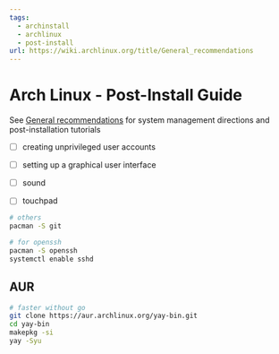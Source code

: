 ```yaml
---
tags:
  - archinstall
  - archlinux
  - post-install
url: https://wiki.archlinux.org/title/General_recommendations
---
```


# Arch Linux - Post-Install Guide

See [General recommendations](https://wiki.archlinux.org/title/General_recommendations "General recommendations") for system management directions and post-installation tutorials 

- [ ] creating unprivileged user accounts
- [ ] setting up a graphical user interface
- [ ] sound 
- [ ] touchpad


```sh
# others
pacman -S git

# for openssh
pacman -S openssh
systemctl enable sshd
```



## AUR

```bash
# faster without go
git clone https://aur.archlinux.org/yay-bin.git
cd yay-bin
makepkg -si
yay -Syu